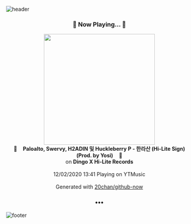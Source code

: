 ![header](https://capsule-render.vercel.app/api?type=wave&height=170&section=header&text=Hi.%20I'm%20SHIFT&fontColor=090707&fontAlignX=45&fontAlignY=65&fontSize=100)

<h3 align="center">🎵 Now Playing... 🎵</h3>
<p align="center">
  <a href="https://music.youtube.com/channel/UC7AU8_wW7JntcqiHtmW3eEQ">
    <img width="300" src="https://lh3.googleusercontent.com/Zcb7MtQPylAAJ1mBfAHBs45CF8iuxAy-5ORNl8f7Awf28paDz1iXsAGXkx0ivZmjGBbDPKOTc_Nxt7vl">
  </a>
  <br>
  🎵&nbsp&nbsp&nbsp <b>Paloalto, Swervy, H2ADIN 및 Huckleberry P - 한라산 (Hi-Lite Sign) (Prod. by Yosi)</b> &nbsp&nbsp&nbsp🎵
  <br>
  on <b>Dingo X Hi-Lite Records</b>
  
  <br />
  <br />
  12/02/2020 13:41 Playing on YTMusic
  <br />
  <br />
  Generated with <a href="https://github.com/20chan/github-now">20chan/github-now</a>
</p>

<h3 align="center">•••</h3>

![footer](https://capsule-render.vercel.app/api?type=wave&height=150&section=footer)
